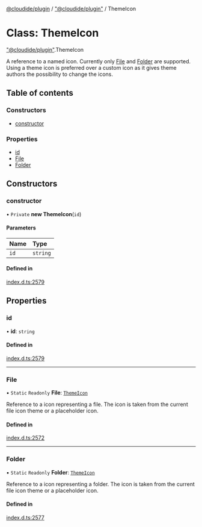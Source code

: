 [@cloudide/plugin](../README.md) / ["@cloudide/plugin"](../modules/_cloudide_plugin_.md) / ThemeIcon

# Class: ThemeIcon

["@cloudide/plugin"](../modules/_cloudide_plugin_.md).ThemeIcon

A reference to a named icon. Currently only [File](#ThemeIcon.File) and [Folder](#ThemeIcon.Folder) are supported.
Using a theme icon is preferred over a custom icon as it gives theme authors the possibility to change the icons.

## Table of contents

### Constructors

- [constructor](cloudide_plugin_.ThemeIcon.md#constructor)

### Properties

- [id](cloudide_plugin_.ThemeIcon.md#id)
- [File](cloudide_plugin_.ThemeIcon.md#file)
- [Folder](cloudide_plugin_.ThemeIcon.md#folder)

## Constructors

### constructor

• `Private` **new ThemeIcon**(`id`)

#### Parameters

| Name | Type |
| :------ | :------ |
| `id` | `string` |

#### Defined in

[index.d.ts:2579](https://github.com/shuyaqian/cloudide-plugin-api/blob/26b31b9/index.d.ts#L2579)

## Properties

### id

• **id**: `string`

#### Defined in

[index.d.ts:2579](https://github.com/shuyaqian/cloudide-plugin-api/blob/26b31b9/index.d.ts#L2579)

___

### File

▪ `Static` `Readonly` **File**: [`ThemeIcon`](cloudide_plugin_.ThemeIcon.md)

Reference to a icon representing a file. The icon is taken from the current file icon theme or a placeholder icon.

#### Defined in

[index.d.ts:2572](https://github.com/shuyaqian/cloudide-plugin-api/blob/26b31b9/index.d.ts#L2572)

___

### Folder

▪ `Static` `Readonly` **Folder**: [`ThemeIcon`](cloudide_plugin_.ThemeIcon.md)

Reference to a icon representing a folder. The icon is taken from the current file icon theme or a placeholder icon.

#### Defined in

[index.d.ts:2577](https://github.com/shuyaqian/cloudide-plugin-api/blob/26b31b9/index.d.ts#L2577)
